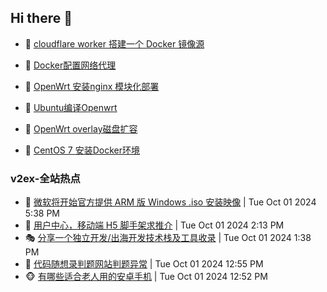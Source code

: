 ## Hi there 👋

<!--
**dkyg666/dkyg666** is a ✨ _special_ ✨ repository because its `README.md` (this file) appears on your GitHub profile.

Here are some ideas to get you started:

- 🔭 I’m currently working on ...
- 🌱 I’m currently learning ...
- 👯 I’m looking to collaborate on ...
- 🤔 I’m looking for help with ...
- 💬 Ask me about ...
- 📫 How to reach me: ...
- 😄 Pronouns: ...
- ⚡ Fun fact: ...
-->

<!-- BLOG-POST-LIST:START -->
- 🦩 [cloudflare worker 搭建一个 Docker 镜像源](http://blog.1996099.xyz/archives/cloudflare-worker-da-jian-yi-ge-docker-jing-xiang-zhan) 

- 🚦 [Docker配置网络代理](http://blog.1996099.xyz/archives/dockerpei-zhi-wang-luo-dai-li) 

- 🫶 [OpenWrt 安装nginx 模块化部署](http://blog.1996099.xyz/archives/openwrt-an-zhuang-nginx-mo-kuai-hua-bu-shu) 

- 🦄 [Ubuntu编译Openwrt](http://blog.1996099.xyz/archives/ubuntuzi-bian-yi-openwrt) 

- 🐻 [OpenWrt overlay磁盘扩容](http://blog.1996099.xyz/archives/openwrt-overlay) 

- 🤖 [CentOS 7 安装Docker环境](http://blog.1996099.xyz/archives/centos-docker) 
<!-- BLOG-POST-LIST:END -->

### v2ex-全站热点
<!-- v2ex:START -->
- 🥸 [微软将开始官方提供 ARM 版 Windows .iso 安装映像](https://www.v2ex.com/t/1077343#reply1) | Tue Oct 01 2024 5:38 PM
- 🤗 [用户中心，移动端 H5 脚手架求推介](https://www.v2ex.com/t/1077323#reply2) | Tue Oct 01 2024 2:13 PM
- 🎭 [分享一个独立开发/出海开发技术栈及工具收录](https://www.v2ex.com/t/1077314#reply2) | Tue Oct 01 2024 1:38 PM
- 🥷 [代码随想录判题网站判题异常](https://www.v2ex.com/t/1077310#reply6) | Tue Oct 01 2024 12:55 PM
- 🐵 [有哪些适合老人用的安卓手机](https://www.v2ex.com/t/1077309#reply10) | Tue Oct 01 2024 12:52 PM<!-- v2ex:END -->

